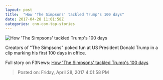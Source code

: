 ```yaml
---
layout: post
title:  "How 'The Simpsons' tackled Trump's 100 days"
date: 2017-04-28 11:01:58Z
categories: cnn-com-top-stories
---
```


![How 'The Simpsons' tackled Trump's 100 days](http://i2.cdn.cnn.com/cnnnext/dam/assets/170428085620-the-simpsons-trump-100-days-2-super-tease.jpg)

Creators of "The Simpsons" poked fun at US President Donald Trump in a clip marking his first 100 days in office.


Full story on F3News: [How 'The Simpsons' tackled Trump's 100 days](http://www.f3nws.com/n/xJUhWG)

> Posted on: Friday, April 28, 2017 4:01:58 PM

